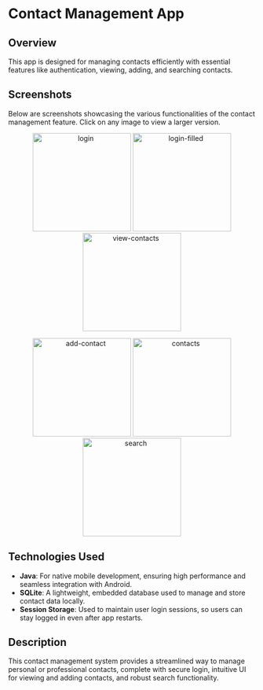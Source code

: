 # Contact Management App

## Overview
This app is designed for managing contacts efficiently with essential features like authentication, viewing, adding, and searching contacts.

## Screenshots
Below are screenshots showcasing the various functionalities of the contact management feature. Click on any image to view a larger version.

<p align="center">
  <img src="https://github.com/user-attachments/assets/5948df47-9634-471e-8251-e1423c2ac645" alt="login" width="200"/>
  <img src="https://github.com/user-attachments/assets/22c0e2e9-34ff-47c0-9c68-e350c42a946a" alt="login-filled" width="200"/>
  <img src="https://github.com/user-attachments/assets/a759fe92-8974-41dd-bc06-e9bd6e18f4ca" alt="view-contacts" width="200"/>
</p>

<p align="center">
  <img src="https://github.com/user-attachments/assets/3151b88d-f8a8-4279-b03a-51b4403d5812" alt="add-contact" width="200"/>
  <img src="https://github.com/user-attachments/assets/72d67e60-2a39-4b25-97d6-0e5d55f8cefd" alt="contacts" width="200"/>
  <img src="https://github.com/user-attachments/assets/8b120e58-27a1-4b56-8f69-30a4c8b1ff3e" alt="search" width="200"/>
</p>

## Technologies Used

- **Java**: For native mobile development, ensuring high performance and seamless integration with Android.
- **SQLite**: A lightweight, embedded database used to manage and store contact data locally.
- **Session Storage**: Used to maintain user login sessions, so users can stay logged in even after app restarts.

## Description
This contact management system provides a streamlined way to manage personal or professional contacts, complete with secure login, intuitive UI for viewing and adding contacts, and robust search functionality.
